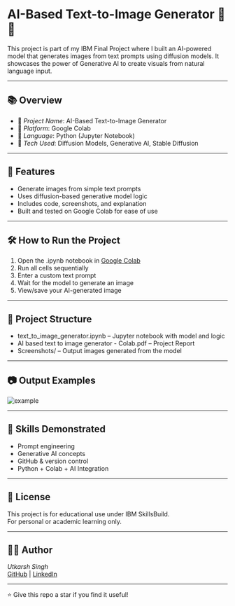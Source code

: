 # AI-Based Text-to-Image Generator 🧠🎨

This project is part of my IBM Final Project where I built an AI-powered model that generates images from text prompts using diffusion models. It showcases the power of Generative AI to create visuals from natural language input.

---

## 📚 Overview

- 🔹 *Project Name*: AI-Based Text-to-Image Generator  
- 🔹 *Platform*: Google Colab  
- 🔹 *Language*: Python (Jupyter Notebook)  
- 🔹 *Tech Used*: Diffusion Models, Generative AI, Stable Diffusion

---

## 🚀 Features

- Generate images from simple text prompts  
- Uses diffusion-based generative model logic  
- Includes code, screenshots, and explanation  
- Built and tested on Google Colab for ease of use

---

## 🛠 How to Run the Project

1. Open the .ipynb notebook in [Google Colab](https://colab.research.google.com/)
2. Run all cells sequentially  
3. Enter a custom text prompt  
4. Wait for the model to generate an image  
5. View/save your AI-generated image

---

## 📂 Project Structure

- text_to_image_generator.ipynb – Jupyter notebook with model and logic  
- AI based text to image generator - Colab.pdf – Project Report  
- Screenshots/ – Output images generated from the model

---

## 📷 Output Examples

  
![example](<img width="998" height="522" alt="Screenshot 2025-07-11 130439" src="https://github.com/user-attachments/assets/4aba217e-346b-4e4b-b8c7-f12add26fa78" />
)

---

## 🧠 Skills Demonstrated

- Prompt engineering  
- Generative AI concepts  
- GitHub & version control  
- Python + Colab + AI Integration

---

## 📃 License

This project is for educational use under IBM SkillsBuild.  
For personal or academic learning only.

---

## 🙋‍♂ Author

*Utkarsh Singh*  
[GitHub](https://github.com/utkarshsingh553510) | [LinkedIn](https://www.linkedin.com/in/utkarsh-singh-a11782243)

---

⭐ Give this repo a star if you find it useful!
